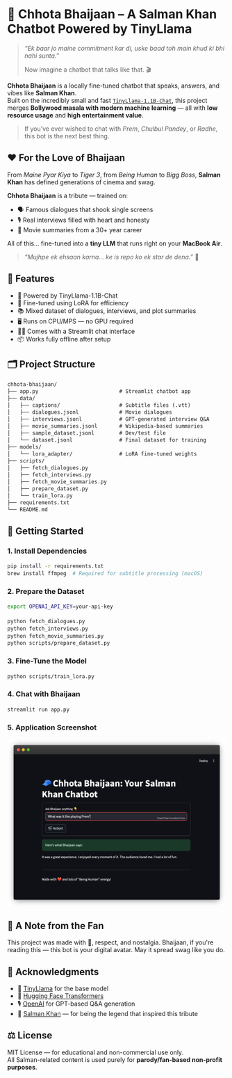 # 🧢 Chhota Bhaijaan – A Salman Khan Chatbot Powered by TinyLlama

> *“Ek baar jo maine commitment kar di, uske baad toh main khud ki bhi nahi sunta.”*  
>  
> Now imagine a chatbot that talks like that. 🎬

**Chhota Bhaijaan** is a locally fine-tuned chatbot that speaks, answers, and vibes like **Salman Khan**.  
Built on the incredibly small and fast [`TinyLlama-1.1B-Chat`](https://huggingface.co/TinyLlama/TinyLlama-1.1B-Chat), this project merges **Bollywood masala with modern machine learning** — all with **low resource usage** and **high entertainment value**.

> If you’ve ever wished to chat with *Prem*, *Chulbul Pandey*, or *Radhe*, this bot is the next best thing.

## ❤️ For the Love of Bhaijaan

From *Maine Pyar Kiya* to *Tiger 3*, from *Being Human* to *Bigg Boss*, **Salman Khan** has defined generations of cinema and swag.  

**Chhota Bhaijaan** is a tribute — trained on:

- 🗣️ Famous dialogues that shook single screens  
- 🎙️ Real interviews filled with heart and honesty  
- 📖 Movie summaries from a 30+ year career  

All of this… fine-tuned into a **tiny LLM** that runs right on your **MacBook Air**.

> *“Mujhpe ek ehsaan karna... ke is repo ko ek star de dena.”* 🌟

## 🔧 Features

- 🧠 Powered by TinyLlama-1.1B-Chat
- 🧱 Fine-tuned using LoRA for efficiency
- 📚 Mixed dataset of dialogues, interviews, and plot summaries
- 🖥️ Runs on CPU/MPS — no GPU required
- 🧑‍💻 Comes with a Streamlit chat interface
- 📦 Works fully offline after setup


## 🗂️ Project Structure

```
chhota-bhaijaan/
├── app.py                          # Streamlit chatbot app
├── data/
│   ├── captions/                   # Subtitle files (.vtt)
│   ├── dialogues.jsonl             # Movie dialogues
│   ├── interviews.jsonl            # GPT-generated interview Q&A
│   ├── movie_summaries.jsonl       # Wikipedia-based summaries
│   ├── sample_dataset.jsonl        # Dev/test file
│   └── dataset.jsonl               # Final dataset for training
├── models/
│   └── lora_adapter/               # LoRA fine-tuned weights
├── scripts/
│   ├── fetch_dialogues.py
│   ├── fetch_interviews.py
│   ├── fetch_movie_summaries.py
│   ├── prepare_dataset.py
│   └── train_lora.py
├── requirements.txt
└── README.md
```

## 🚀 Getting Started

### 1. Install Dependencies

```bash
pip install -r requirements.txt
brew install ffmpeg  # Required for subtitle processing (macOS)
```

### 2. Prepare the Dataset

```bash
export OPENAI_API_KEY=your-api-key

python fetch_dialogues.py
python fetch_interviews.py
python fetch_movie_summaries.py
python scripts/prepare_dataset.py
```

### 3. Fine-Tune the Model

```bash
python scripts/train_lora.py
```

### 4. Chat with Bhaijaan

```bash
streamlit run app.py
```

### 5. Application Screenshot

![screenshot](screenshot.png)

## 🙏 A Note from the Fan

This project was made with 💛, respect, and nostalgia.
Bhaijaan, if you're reading this — this bot is your digital avatar.
May it spread swag like you do.

## 🧠 Acknowledgments

- 🤗 [TinyLlama](https://huggingface.co/TinyLlama) for the base model  
- 🧠 [Hugging Face Transformers](https://github.com/huggingface/transformers)  
- 🎙️ [OpenAI](https://platform.openai.com/) for GPT-based Q&A generation  
- 🧢 [Salman Khan](https://en.wikipedia.org/wiki/Salman_Khan) — for being the legend that inspired this tribute  


## ⚖️ License

MIT License — for educational and non-commercial use only.  
All Salman-related content is used purely for **parody/fan-based non-profit purposes**.
